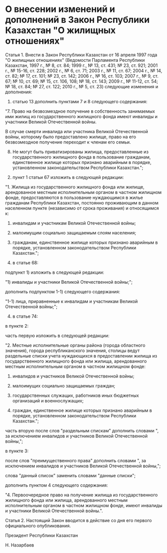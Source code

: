 # О внесении изменений и дополнений в Закон Республики Казахстан "О жилищных отношениях"

Статья 1. Внести в Закон Республики Казахстан от 16 апреля 1997 года "О жилищных отношениях" (Ведомости Парламента Республики Казахстан, 1997 г., № 8, ст. 84; 1999 г., № 13, ст. 431; № 23, ст. 921; 2001 г., № 15-16, ст. 228; 2002 г., № 6, ст. 71; 2003 г., № 11, ст. 67; 2004 г., № 14, ст. 82; № 17, ст. 101; № 23, ст. 142; 2006 г., № 16, ст. 103; 2007 г., № 9, ст. 67; № 10, ст. 69; № 15, ст. 106, 108; № 18, ст. 143; 2009 г., № 11-12, ст. 54; № 18, ст. 84; № 27, ст. 122; 2010 г., № 5, ст. 23) следующие изменения и дополнения:

1) статью 13 дополнить пунктами 7 и 8 следующего содержания:

"7. Право на безвозмездное получение в собственность занимаемых ими жилищ из государственного жилищного фонда имеют инвалиды и участники Великой Отечественной войны.

В случае смерти инвалида или участника Великой Отечественной войны, которому было предоставлено жилище, право на его безвозмездное получение переходит к членам его семьи.

8. Не могут быть приватизированы жилища, предоставленные из государственного жилищного фонда в пользование гражданам, единственное жилище которых признано аварийным в порядке, установленном законодательством Республики Казахстан.";

2) пункт 1 статьи 67 изложить в следующей редакции:

"1. Жилища из государственного жилищного фонда или жилище, арендованное местным исполнительным органом в частном жилищном фонде, предоставляются в пользование нуждающимся в жилье гражданам Республики Казахстан, постоянно проживающим в данном населенном пункте (независимо от срока проживания) и относящимся к:

1) инвалидам и участникам Великой Отечественной войны;

2) малоимущим социально защищаемым слоям населения;

3) гражданам, единственное жилище которых признано аварийным в порядке, установленном законодательством Республики Казахстан.";

3) в статье 68:

подпункт 1) изложить в следующей редакции:

"1) инвалиды и участники Великой Отечественной войны;";

дополнить подпунктом 1-1) следующего содержания:

"1-1) лица, приравненные к инвалидам и участникам Великой Отечественной войны;";

4) в статье 74:

в пункте 2:

часть первую изложить в следующей редакции:

"2. Местные исполнительные органы района (города областного значения), города республиканского значения, столицы ведут раздельные списки учета нуждающихся в предоставлении жилища из государственного жилищного фонда или жилища, арендованного местным исполнительным органом в частном жилищном фонде:

1) инвалидов и участников Великой Отечественной войны;

2) малоимущих социально защищаемых граждан;

3) государственных служащих, работников иных бюджетных организаций и военнослужащих;

4) граждан, единственное жилище которых признано аварийным в порядке, установленном законодательством Республики Казахстан.";

часть вторую после слов "раздельным спискам" дополнить словами ", за исключением инвалидов и участников Великой Отечественной войны,";

в пункте 3:

после слов "преимущественного права" дополнить словами ", за исключением инвалидов и участников Великой Отечественной войны,";

слова "данный список" заменить словами "данные списки";

дополнить пунктом 4 следующего содержания:

"4. Первоочередное право на получение жилища из государственного жилищного фонда или жилища, арендованного местным исполнительным органом в частном жилищном фонде, имеют инвалиды и участники Великой Отечественной войны.".

Статья 2. Настоящий Закон вводится в действие со дня его первого официального опубликования.

Президент Республики Казахстан

Н. Назарбаев

